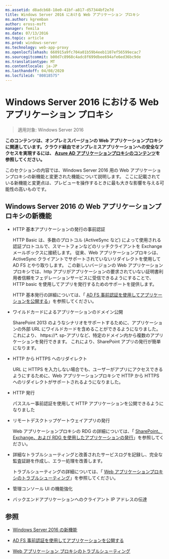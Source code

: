 ```yaml
---
ms.assetid: d8adcb68-18e0-41bf-a817-d57344bf2e7d
title: Windows Server 2016 における Web アプリケーション プロキシ
ms.author: kgremban
author: eross-msft
manager: femila
ms.date: 07/13/2016
ms.topic: article
ms.prod: windows-server
ms.technology: web-app-proxy
ms.openlocfilehash: 660915a9fc704a01b59b4eeb1107ef56599ecac7
ms.sourcegitcommit: b00d7c8968c4adc8f699dbee694afe6ed36bc9de
ms.translationtype: MT
ms.contentlocale: ja-JP
ms.lasthandoff: 04/08/2020
ms.locfileid: "80818575"
---
```

# <a name="web-application-proxy-in-windows-server-2016"></a>Windows Server 2016 における Web アプリケーション プロキシ

>適用対象: Windows Server 2016

**このコンテンツは、オンプレミスバージョンの Web アプリケーションプロキシに関連しています。クラウド経由でオンプレミスアプリケーションへの安全なアクセスを実現するには、 [Azure AD アプリケーションプロキシのコンテンツ](https://azure.microsoft.com/documentation/articles/active-directory-application-proxy-get-started/)を参照してください。**  
  
このセクションの内容では、Windows Server 2016 用の Web アプリケーションプロキシの新機能と変更された機能について説明します。 ここに記載されている新機能と変更点は、プレビューを操作するときに最も大きな影響を与える可能性の高いものです。  
  
## <a name="web-application-proxy-new-features-in-windows-server-2016"></a>Windows Server 2016 の Web アプリケーションプロキシの新機能
  
- HTTP 基本アプリケーションの発行の事前認証  
  
  HTTP Basic は、多数のプロトコル (ActiveSync など) によって使用される認証プロトコルで、スマートフォンなどのリッチクライアントを Exchange メールボックスに接続します。 従来、Web アプリケーションプロキシは、ActiveSync クライアントでサポートされていないリダイレクトを使用して AD FS とやり取りします。 この新しいバージョンの Web アプリケーションプロキシでは、http アプリがアプリケーションの要求されていない証明書利用者信頼をフェデレーションサービスに受信できるようにすることで、HTTP basic を使用してアプリを発行するためのサポートを提供します。  
  
  HTTP 基本発行の詳細については、「 [AD FS 事前認証を使用してアプリケーションを公開する](Publishing-Applications-using-AD-FS-Preauthentication.md#publish-an-application-that-uses-http-basic)」を参照してください。  
  
- ワイルドカードによるアプリケーションのドメイン公開  
  
  SharePoint 2013 のようなシナリオをサポートするために、アプリケーションの外部 URL にワイルドカードを含めることができるようになりました。これにより、 https://*. sp-アプリなど、特定のドメイン内から複数のアプリケーションを発行できます。 これにより、SharePoint アプリの発行が簡単になります。  
  
- HTTP から HTTPS へのリダイレクト  
  
  URL に HTTPS を入力しない場合でも、ユーザーがアプリにアクセスできるようにするために、Web アプリケーションプロキシで HTTP から HTTPS へのリダイレクトがサポートされるようになりました。  
  
- HTTP 発行  
  
  パススルー事前認証を使用して HTTP アプリケーションを公開できるようになりました  
  
- リモートデスクトップゲートウェイアプリの発行  
  
  Web アプリケーションプロキシの RDG の詳細については、「 [SharePoint、Exchange、および RDG を使用したアプリケーションの発行](../web-application-proxy/Publishing-Applications-with-SharePoint,-Exchange-and-RDG.md)」を参照してください。  
  
- 詳細なトラブルシューティングと改善されたサービスログを記録し、完全な監査証跡を作成し、エラー処理を改善します。  
  
  トラブルシューティングの詳細については、「 [Web アプリケーションプロキシのトラブルシューティング](https://technet.microsoft.com/library/dn770156.aspx)」を参照してください。  
  
- 管理コンソール UI の機能強化  
  
- バックエンドアプリケーションへのクライアント IP アドレスの伝達  
  
## <a name="see-also"></a>参照  
  
-   [Windows Server 2016 の新機能](https://technet.microsoft.com/library/dn765472.aspx)  
  
-   [AD FS 事前認証を使用してアプリケーションを公開する](../web-application-proxy/Publishing-Applications-using-AD-FS-Preauthentication.md)  
  
-   [Web アプリケーション プロキシのトラブルシューティング](https://technet.microsoft.com/library/dn770156.aspx)  
  


